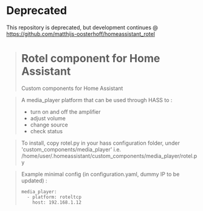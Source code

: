 # Deprecated
This repository is deprecated, but development continues @ https://github.com/matthijs-oosterhoff/homeassistant_rotel



> # Rotel component for Home Assistant
> Custom components for Home Assistant

> A media_player platform that can be used through HASS to :
> - turn on and off the amplifier
> - adjust volume
> - change source
> - check status

> To install, copy rotel.py in your hass configuration folder, under 'custom\_components/media\_player'
> i.e. /home/user/.homeassistant/custom\_components/media\_player/rotel.py

> Example minimal config (in configuration.yaml, dummy IP to be updated) :
> ```
> media_player:
>   - platform: roteltcp
>     host: 192.168.1.12
> ```

